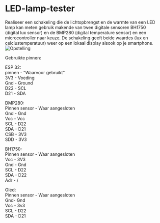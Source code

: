 # LED-lamp-tester
Realiseer een schakeling die de lichtopbrengst en de warmte van een LED lamp kan meten gebruik makende van twee digitale sensoren BH1750 (digital lux sensor) en de BMP280 (digital temperature sensor) en een microcontroller naar keuze.  De schakeling geeft beide waardes (lux en celciustemperatuur) weer op een lokaal display alsook op je smartphone.
![Opstelling](.png)

Gebruikte pinnen:

ESP 32:                                                                                                                 
  pinnen - "Waarvoor gebruikt"                                                                                                                                             
  3V3 - Voeding                                                                                                                           
  Gnd - Ground                                                                                                          
  D22 - SCL                                                                                                                                
  D21 - SDA                                                                                                         
 
DMP280:                                                                                                                                         
  Pinnen sensor - Waar aangesloten                                                                                                                   
  Gnd - Gnd                                                                                                                                
  Vcc - Vcc                                                                                                                        
  SCL - D22                                                                                                                                        
  SDA - D21                                                                                                                        
  CSB - 3V3                                                                                                                   
  SDD - 3V3                                                                                                                   
                                                                                                                     
BH1750:                                                                                                                   
  Pinnen sensor - Waar aangesloten                                                                                                                   
  Vcc - 3V3                                                                                                                   
  Gnd - Gnd                                                                                                                   
  SCL - D22                                                                                                                   
  SDA - D22                                                                                                                   
  Adr - /                                                                                                                   
                                                                                                                     
Oled:                                                                                                                   
  Pinnen sensor - Waar aangesloten                                                                                                                   
  Gnd- Gnd                                                                                                                   
  Vcc - 3v3                                                                                                                   
  SCL - D22                                                                                                                   
  SDA - D21                                                                                                                   
  
 



